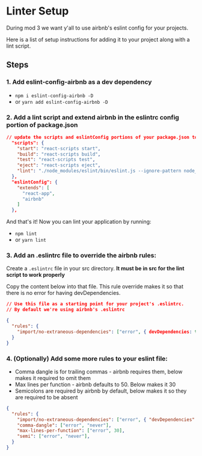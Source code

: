 # Linter Setup

During mod 3 we want y'all to use airbnb's eslint config for your projects.

Here is a list of setup instructions for adding it to your project along with a lint script. 

## Steps

### 1. Add eslint-config-airbnb as a dev dependency
  * `npm i eslint-config-airbnb -D`
  * or `yarn add eslint-config-airbnb -D`

### 2. Add a lint script and extend airbnb in the eslintrc config portion of package.json

```json
// update the scripts and eslintConfig portions of your package.json to match below
  "scripts": {
    "start": "react-scripts start",
    "build": "react-scripts build",
    "test": "react-scripts test",
    "eject": "react-scripts eject",
    "lint": "./node_modules/eslint/bin/eslint.js --ignore-pattern node_modules/ '**/*.js'"
  },
  "eslintConfig": {
    "extends": [
      "react-app",
      "airbnb"
    ]
  },
```

And that's it! Now you can lint your application by running:
  
  * `npm lint`
  * or `yarn lint`

### 3. Add an .eslintrc file to override the airbnb rules:

Create a `.eslintrc` file in your src directory. **It must be in src for the lint script to work properly**

Copy the content below into that file. This rule override makes it so that there is no error for having devDependencies.

```json
// Use this file as a starting point for your project's .eslintrc. 
// By default we're using airbnb's .eslintrc

{
  "rules": {
    "import/no-extraneous-dependencies": ["error", { devDependencies: true }],
  }
}
```

### 4. (Optionally) Add some more rules to your eslint file:

* Comma dangle is for trailing commas - airbnb requires them, below makes it required to omit them
* Max lines per function - airbnb defaults to 50. Below makes it 30
* Semicolons are required by airbnb by default, below makes it so they are required to be absent

```json
{
  "rules": {
    "import/no-extraneous-dependencies": ["error", { "devDependencies": true }],
    "comma-dangle": ["error", "never"],
    "max-lines-per-function": ["error", 30],
    "semi": ["error", "never"],
  }
}
```
